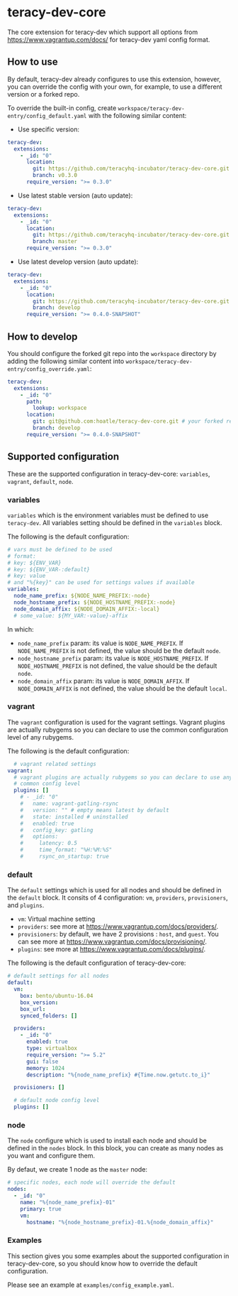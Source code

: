 # teracy-dev-core

The core extension for teracy-dev which support all options from https://www.vagrantup.com/docs/
for teracy-dev yaml config format.


## How to use

By default, teracy-dev already configures to use this extension, however, you can override the
config with your own, for example, to use a different version or a forked repo.

To override the built-in config, create `workspace/teracy-dev-entry/config_default.yaml` with the
following similar content:


- Use specific version:

```yaml
teracy-dev:
  extensions:
    - _id: "0"
      location:
        git: https://github.com/teracyhq-incubator/teracy-dev-core.git
        branch: v0.3.0
      require_version: ">= 0.3.0"
```

- Use latest stable version (auto update):

```yaml
teracy-dev:
  extensions:
    - _id: "0"
      location:
        git: https://github.com/teracyhq-incubator/teracy-dev-core.git
        branch: master
      require_version: ">= 0.3.0"
```

- Use latest develop version (auto update):

```yaml
teracy-dev:
  extensions:
    - _id: "0"
      location:
        git: https://github.com/teracyhq-incubator/teracy-dev-core.git
        branch: develop
      require_version: ">= 0.4.0-SNAPSHOT"
```


## How to develop

You should configure the forked git repo into the `workspace` directory by adding the following
similar content into `workspace/teracy-dev-entry/config_override.yaml`:


```yaml
teracy-dev:
  extensions:
    - _id: "0"
      path:
        lookup: workspace
      location:
        git: git@github.com:hoatle/teracy-dev-core.git # your forked repo
        branch: develop
      require_version: ">= 0.4.0-SNAPSHOT"
```

## Supported configuration
These are the supported configuration in teracy-dev-core: `variables`, `vagrant`, `default`, `node`.


### variables
`variables` which is the environment variables must be defined to use `teracy-dev`. All variables
 setting should be defined in the `variables` block.

 The following is the  default configuration:

```yaml
# vars must be defined to be used
# format:
# key: ${ENV_VAR}
# key: ${ENV_VAR-:default}
# key: value
# and "%{key}" can be used for settings values if available
variables:
  node_name_prefix: ${NODE_NAME_PREFIX:-node}
  node_hostname_prefix: ${NODE_HOSTNAME_PREFIX:-node}
  node_domain_affix: ${NODE_DOMAIN_AFFIX:-local}
  # some_value: ${MY_VAR:-value}-affix
```
In which:

- `node_name_prefix` param: its value is `NODE_NAME_PREFIX`. If `NODE_NAME_PREFIX` is not defined, the value
should be the default `node`.
- `node_hostname_prefix` param: its value is `NODE_HOSTNAME_PREFIX`. If `NODE_HOSTNAME_PREFIX` is not defined, the value should be the default `node`.
- `node_domain_affix` param: its value is `NODE_DOMAIN_AFFIX`. If `NODE_DOMAIN_AFFIX` is not defined, the value should be the default `local`.


### vagrant

The `vagrant` configuration is used for the vagrant settings. Vagrant plugins are actually
rubygems so you can declare to use the common configuration level of any rubygems.

The following is the default configuration:

```yaml
  # vagrant related settings
vagrant:
  # vagrant plugins are actually rubygems so you can declare to use any rubygems
  # common config level
  plugins: []
    # - _id: "0"
    #   name: vagrant-gatling-rsync
    #   version: "" # empty means latest by default
    #   state: installed # uninstalled
    #   enabled: true
    #   config_key: gatling
    #   options:
    #     latency: 0.5
    #     time_format: "%H:%M:%S"
    #     rsync_on_startup: true
```

### default

The `default` settings which is used for all nodes and should be defined in the `default` block. It
consits of 4 configuration: `vm`, `providers`, `provisioners`, and `plugins`.

- `vm`: Virtual machine setting 
- `providers`: see more at https://www.vagrantup.com/docs/providers/.
- `provisioners`: by default, we have 2 provisions : `host`, and `guest`. You can see more at
https://www.vagrantup.com/docs/provisioning/.
- `plugins`: see more at https://www.vagrantup.com/docs/plugins/.

The following is the default configuration of teracy-dev-core:

```yaml
# default settings for all nodes
default:
  vm:
    box: bento/ubuntu-16.04
    box_version:
    box_url:
    synced_folders: []

  providers:
    - _id: "0"
      enabled: true
      type: virtualbox
      require_version: ">= 5.2"
      gui: false
      memory: 1024
      description: "%{node_name_prefix} #{Time.now.getutc.to_i}"

  provisioners: []

  # default node config level
  plugins: []
```

### node
The `node` configure which is used to install each node and should be defined in the `nodes` block.
In this block, you can create as many nodes as you want and configure them.

By defaut, we create 1 node as the `master` node:

```yaml
# specific nodes, each node will override the default
nodes:
  - _id: "0"
    name: "%{node_name_prefix}-01"
    primary: true
    vm:
      hostname: "%{node_hostname_prefix}-01.%{node_domain_affix}"
```

### Examples

This section gives you some examples about the supported configuration in teracy-dev-core, so you should know how
to override the default configuration.

Please see an example at `examples/config_example.yaml`.

